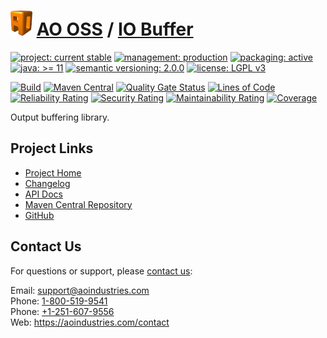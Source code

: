 # [<img src="ao-logo.png" alt="AO Logo" width="35" height="40">](https://github.com/ao-apps) [AO OSS](https://github.com/ao-apps/ao-oss) / [IO Buffer](https://github.com/ao-apps/ao-io-buffer)

[![project: current stable](https://oss.aoapps.com/ao-badges/project-current-stable.svg)](https://aoindustries.com/life-cycle#project-current-stable)
[![management: production](https://oss.aoapps.com/ao-badges/management-production.svg)](https://aoindustries.com/life-cycle#management-production)
[![packaging: active](https://oss.aoapps.com/ao-badges/packaging-active.svg)](https://aoindustries.com/life-cycle#packaging-active)  
[![java: &gt;= 11](https://oss.aoapps.com/ao-badges/java-11.svg)](https://docs.oracle.com/en/java/javase/11/docs/api/)
[![semantic versioning: 2.0.0](https://oss.aoapps.com/ao-badges/semver-2.0.0.svg)](https://semver.org/spec/v2.0.0.html)
[![license: LGPL v3](https://oss.aoapps.com/ao-badges/license-lgpl-3.0.svg)](https://www.gnu.org/licenses/lgpl-3.0)

[![Build](https://github.com/ao-apps/ao-io-buffer/workflows/Build/badge.svg?branch=master)](https://github.com/ao-apps/ao-io-buffer/actions?query=workflow%3ABuild)
[![Maven Central](https://maven-badges.herokuapp.com/maven-central/com.aoapps/ao-io-buffer/badge.svg)](https://maven-badges.herokuapp.com/maven-central/com.aoapps/ao-io-buffer)
[![Quality Gate Status](https://sonarcloud.io/api/project_badges/measure?branch=master&project=com.aoapps%3Aao-io-buffer&metric=alert_status)](https://sonarcloud.io/dashboard?branch=master&id=com.aoapps%3Aao-io-buffer)
[![Lines of Code](https://sonarcloud.io/api/project_badges/measure?branch=master&project=com.aoapps%3Aao-io-buffer&metric=ncloc)](https://sonarcloud.io/component_measures?branch=master&id=com.aoapps%3Aao-io-buffer&metric=ncloc)  
[![Reliability Rating](https://sonarcloud.io/api/project_badges/measure?branch=master&project=com.aoapps%3Aao-io-buffer&metric=reliability_rating)](https://sonarcloud.io/component_measures?branch=master&id=com.aoapps%3Aao-io-buffer&metric=Reliability)
[![Security Rating](https://sonarcloud.io/api/project_badges/measure?branch=master&project=com.aoapps%3Aao-io-buffer&metric=security_rating)](https://sonarcloud.io/component_measures?branch=master&id=com.aoapps%3Aao-io-buffer&metric=Security)
[![Maintainability Rating](https://sonarcloud.io/api/project_badges/measure?branch=master&project=com.aoapps%3Aao-io-buffer&metric=sqale_rating)](https://sonarcloud.io/component_measures?branch=master&id=com.aoapps%3Aao-io-buffer&metric=Maintainability)
[![Coverage](https://sonarcloud.io/api/project_badges/measure?branch=master&project=com.aoapps%3Aao-io-buffer&metric=coverage)](https://sonarcloud.io/component_measures?branch=master&id=com.aoapps%3Aao-io-buffer&metric=Coverage)

Output buffering library.

## Project Links
* [Project Home](https://oss.aoapps.com/io-buffer/)
* [Changelog](https://oss.aoapps.com/io-buffer/changelog)
* [API Docs](https://oss.aoapps.com/io-buffer/apidocs/)
* [Maven Central Repository](https://central.sonatype.com/artifact/com.aoapps/ao-io-buffer)
* [GitHub](https://github.com/ao-apps/ao-io-buffer)

## Contact Us
For questions or support, please [contact us](https://aoindustries.com/contact):

Email: [support@aoindustries.com](mailto:support@aoindustries.com)  
Phone: [1-800-519-9541](tel:1-800-519-9541)  
Phone: [+1-251-607-9556](tel:+1-251-607-9556)  
Web: https://aoindustries.com/contact
